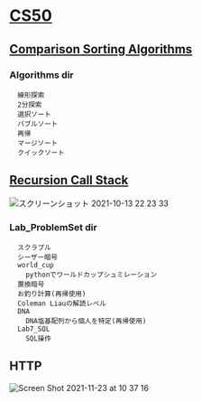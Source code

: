 # [CS50](https://cs50.jp/)
## [Comparison Sorting Algorithms](https://www.cs.usfca.edu/~galles/visualization/ComparisonSort.html)

### Algorithms dir
```
  線形探索
  2分探索
  選択ソート
  バブルソート
  再帰
  マージソート
  クイックソート
```
## [Recursion Call Stack](https://www.youtube.com/watch?v=aCPkszeKRa4&list=PLkxRaGG5EB7pF5cnc4UBra8TVxsufn7zT&index=23)
![スクリーンショット 2021-10-13 22 23 33](https://user-images.githubusercontent.com/70265286/137142212-043f1779-70c3-4b6a-86ba-64b31a7363f6.jpg)

### Lab_ProblemSet dir
```
  スクラブル
  シーザー暗号
  world_cup
    pythonでワールドカップシュミレーション
  置換暗号
  お釣り計算(再帰使用)
  Coleman Liauの解読レベル
  DNA
    DNA塩基配列から個人を特定(再帰使用)
  Lab7_SQL
    SQL操作
```
## HTTP
![Screen Shot 2021-11-23 at 10 37 16](https://user-images.githubusercontent.com/70265286/142959796-b60174a3-b52c-45b1-abb2-f402dd9976ff.jpg)
